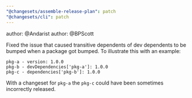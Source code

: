 ```yaml
---
"@changesets/assemble-release-plan": patch
"@changesets/cli": patch
---
```


author: @Andarist
author: @BPScott

Fixed the issue that caused transitive dependents of dev dependents to be bumped when a package got bumped. To illustrate this with an example:

```
pkg-a - version: 1.0.0
pkg-b - devDependencies['pkg-a']: 1.0.0
pkg-c - dependencies['pkg-b']: 1.0.0
```

With a changeset for `pkg-a` the `pkg-c` could have been sometimes incorrectly released.
